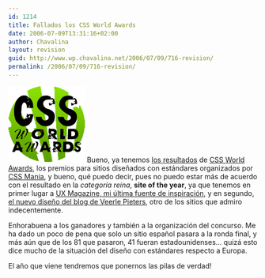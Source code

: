 ```yaml
---
id: 1214
title: Fallados los CSS World Awards
date: 2006-07-09T13:31:16+02:00
author: Chavalina
layout: revision
guid: http://www.wp.chavalina.net/2006/07/09/716-revision/
permalink: /2006/07/09/716-revision/
---
```

<img class="imgizqda" src="/imagenes/fotos/css-world-awards-logo.gif" alt="CSS World Awards" /> Bueno, ya tenemos <a href="http://awards.cssmania.com/2006/07/07/css-world-awards-winners-2006.php" target="_blank">los resultados</a> de <a href="http://chavalina.net/comentar.php?idpost=696" target="_blank">CSS World Awards</a>, los premios para sitios dise&ntilde;ados con estándares organizados por <a href="http://cssmania.com/" target="_blank">CSS Mania</a>, y bueno, qué puedo decir, pues no puedo estar más de acuerdo con el resultado en la _categor&iacute;a reina_, **site of the year**, ya que tenemos en primer lugar a <a href="http://chavalina.net/comentar.php?idpost=622" target="_blank">UX Magazine, mi &uacute;ltima fuente de inspiración</a>, y en segundo, <a href="http://chavalina.net/comentar.php?idpost=639" target="_blank">el nuevo dise&ntilde;o del blog de Veerle Pieters</a>, otro de los sitios que admiro indecentemente.

Enhorabuena a los ganadores y también a la organización del concurso. Me ha dado un poco de pena que solo un sitio espa&ntilde;ol pasara a la ronda final, y más a&uacute;n que de los 81 que pasaron, 41 fueran estadounidenses… quizá esto dice mucho de la situación del dise&ntilde;o con estándares respecto a Europa.

El a&ntilde;o que viene tendremos que ponernos las pilas de verdad!